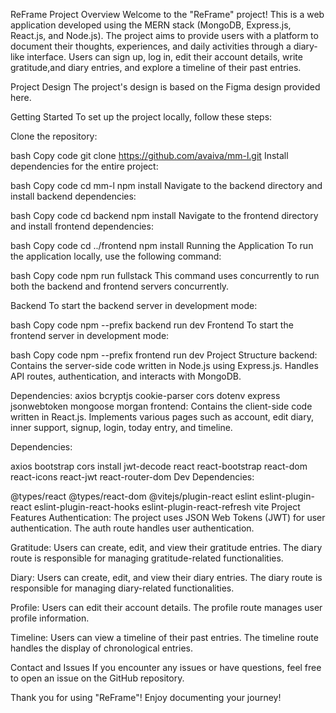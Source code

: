 ReFrame Project
Overview
Welcome to the "ReFrame" project! This is a web application developed using the MERN stack (MongoDB, Express.js, React.js, and Node.js). The project aims to provide users with a platform to document their thoughts, experiences, and daily activities through a diary-like interface. Users can sign up, log in, edit their account details, write gratitude,and diary entries, and explore a timeline of their past entries.

Project Design
The project's design is based on the Figma design provided here.

Getting Started
To set up the project locally, follow these steps:

Clone the repository:

bash
Copy code
git clone https://github.com/avaiva/mm-l.git
Install dependencies for the entire project:

bash
Copy code
cd mm-l
npm install
Navigate to the backend directory and install backend dependencies:

bash
Copy code
cd backend
npm install
Navigate to the frontend directory and install frontend dependencies:

bash
Copy code
cd ../frontend
npm install
Running the Application
To run the application locally, use the following command:

bash
Copy code
npm run fullstack
This command uses concurrently to run both the backend and frontend servers concurrently.

Backend
To start the backend server in development mode:

bash
Copy code
npm --prefix backend run dev
Frontend
To start the frontend server in development mode:

bash
Copy code
npm --prefix frontend run dev
Project Structure
backend: Contains the server-side code written in Node.js using Express.js. Handles API routes, authentication, and interacts with MongoDB.

Dependencies:
axios
bcryptjs
cookie-parser
cors
dotenv
express
jsonwebtoken
mongoose
morgan
frontend: Contains the client-side code written in React.js. Implements various pages such as account, edit diary, inner support, signup, login, today entry, and timeline.

Dependencies:

axios
bootstrap
cors
install
jwt-decode
react
react-bootstrap
react-dom
react-icons
react-jwt
react-router-dom
Dev Dependencies:

@types/react
@types/react-dom
@vitejs/plugin-react
eslint
eslint-plugin-react
eslint-plugin-react-hooks
eslint-plugin-react-refresh
vite
Project Features
Authentication: The project uses JSON Web Tokens (JWT) for user authentication. The auth route handles user authentication.

Gratitude: Users can create, edit, and view their gratitude entries. The diary route is responsible for managing gratitude-related functionalities.

Diary: Users can create, edit, and view their diary entries. The diary route is responsible for managing diary-related functionalities.

Profile: Users can edit their account details. The profile route manages user profile information.

Timeline: Users can view a timeline of their past entries. The timeline route handles the display of chronological entries.

Contact and Issues
If you encounter any issues or have questions, feel free to open an issue on the GitHub repository.

Thank you for using "ReFrame"! Enjoy documenting your journey!
